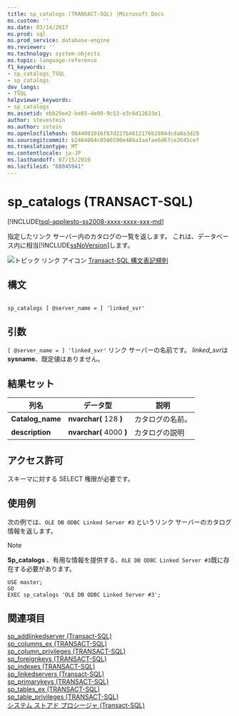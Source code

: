 ```yaml
---
title: sp_catalogs (TRANSACT-SQL) |Microsoft Docs
ms.custom: ''
ms.date: 03/14/2017
ms.prod: sql
ms.prod_service: database-engine
ms.reviewer: ''
ms.technology: system-objects
ms.topic: language-reference
f1_keywords:
- sp_catalogs_TSQL
- sp_catalogs
dev_langs:
- TSQL
helpviewer_keywords:
- sp_catalogs
ms.assetid: ebb29ee2-be65-4e09-9c53-e3c6d12633e1
author: stevestein
ms.author: sstein
ms.openlocfilehash: 0844001016f67d227b4612176b2804dcda0a3d29
ms.sourcegitcommit: b2464064c0566590e486a3aafae6d67ce2645cef
ms.translationtype: MT
ms.contentlocale: ja-JP
ms.lasthandoff: 07/15/2019
ms.locfileid: "68045941"
---
```

# <a name="spcatalogs-transact-sql"></a>sp_catalogs (TRANSACT-SQL)
[!INCLUDE[tsql-appliesto-ss2008-xxxx-xxxx-xxx-md](../../includes/tsql-appliesto-ss2008-xxxx-xxxx-xxx-md.md)]

  指定したリンク サーバー内のカタログの一覧を返します。 これは、データベース内に相当[!INCLUDE[ssNoVersion](../../includes/ssnoversion-md.md)]します。  
  
 ![トピック リンク アイコン](../../database-engine/configure-windows/media/topic-link.gif "トピック リンク アイコン") [Transact-SQL 構文表記規則](../../t-sql/language-elements/transact-sql-syntax-conventions-transact-sql.md)  
  
## <a name="syntax"></a>構文  
  
```  
  
sp_catalogs [ @server_name = ] 'linked_svr'  
```  
  
## <a name="arguments"></a>引数  
`[ @server_name = ] 'linked_svr'` リンク サーバーの名前です。 *linked_svr*は**sysname**、既定値はありません。  
  
## <a name="result-sets"></a>結果セット  
  
|列名|データ型|説明|  
|-----------------|---------------|-----------------|  
|**Catalog_name**|**nvarchar(** 128 **)**|カタログの名前。|  
|**description**|**nvarchar(** 4000 **)**|カタログの説明|  
  
## <a name="permissions"></a>アクセス許可  
 スキーマに対する SELECT 権限が必要です。  
  
## <a name="examples"></a>使用例  
 次の例では、`OLE DB ODBC Linked Server #3` というリンク サーバーのカタログ情報を返します。  
  
> [!NOTE]  
>  **Sp_catalogs** 、有用な情報を提供する、`OLE DB ODBC Linked Server #3`既に存在する必要があります。  
  
```  
USE master;  
GO  
EXEC sp_catalogs 'OLE DB ODBC Linked Server #3';  
```  
  
## <a name="see-also"></a>関連項目  
 [sp_addlinkedserver &#40;Transact-SQL&#41;](../../relational-databases/system-stored-procedures/sp-addlinkedserver-transact-sql.md)   
 [sp_columns_ex &#40;TRANSACT-SQL&#41;](../../relational-databases/system-stored-procedures/sp-columns-ex-transact-sql.md)   
 [sp_column_privileges &#40;TRANSACT-SQL&#41;](../../relational-databases/system-stored-procedures/sp-column-privileges-transact-sql.md)   
 [sp_foreignkeys &#40;TRANSACT-SQL&#41;](../../relational-databases/system-stored-procedures/sp-foreignkeys-transact-sql.md)   
 [sp_indexes &#40;TRANSACT-SQL&#41;](../../relational-databases/system-stored-procedures/sp-indexes-transact-sql.md)   
 [sp_linkedservers &#40;Transact-SQL&#41;](../../relational-databases/system-stored-procedures/sp-linkedservers-transact-sql.md)   
 [sp_primarykeys &#40;TRANSACT-SQL&#41;](../../relational-databases/system-stored-procedures/sp-primarykeys-transact-sql.md)   
 [sp_tables_ex &#40;TRANSACT-SQL&#41;](../../relational-databases/system-stored-procedures/sp-tables-ex-transact-sql.md)   
 [sp_table_privileges &#40;TRANSACT-SQL&#41;](../../relational-databases/system-stored-procedures/sp-table-privileges-transact-sql.md)   
 [システム ストアド プロシージャ &#40;Transact-SQL&#41;](../../relational-databases/system-stored-procedures/system-stored-procedures-transact-sql.md)  
  
  
